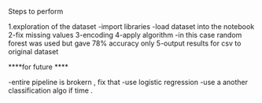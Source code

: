 Steps to perform 

1.exploration of the dataset
 -import libraries
 -load dataset into the notebook
2-fix missing values 
3-encoding 
4-apply algorithm -in this case random forest was used but gave 78% accuracy only
5-output results for csv to original dataset

****for future ****

-entire pipeline is brokern , fix that
-use logistic regression
-use a another classification algo if time .

